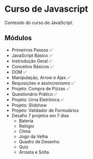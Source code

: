 # Curso de Javascript

Conteúdo do curso de JavaScript.

## Módulos

-   Primeirros Passos ✅
-   JavaScript Básico ✅
-   Instrodução Geral ✅
-   Conceitos Básicos ✅
-   DOM ✅
-   Manipulação, Arrow e Ajax ✅
-   Requisições e assíncronismo ✅
-   Projeto: Compra de Pizzas ✅
-   Questionário Prático ✅
-   Projeto: Urna Eletrônica ✅
-   Projeto: Slidshow
-   Projeto: Validador de Formulários
-   Desafio 7 projetos em 7 dias
    -   Bateria
    -   Relógio
    -   Clima
    -   Jogo da Velha
    -   Quadro de Desenho
    -   Quiz
    -   Arrasta e Solta
